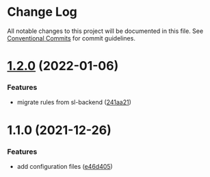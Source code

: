 # Change Log

All notable changes to this project will be documented in this file.
See [Conventional Commits](https://conventionalcommits.org) for commit guidelines.

# [1.2.0](https://github.com/smartlook/code-quality/compare/@smartlook/eslint-config-base@1.1.0...@smartlook/eslint-config-base@1.2.0) (2022-01-06)


### Features

* migrate rules from sl-backend ([241aa21](https://github.com/smartlook/code-quality/commit/241aa215731f3da6e30461d8cf9a0ff61a2623e1))





# 1.1.0 (2021-12-26)


### Features

* add configuration files ([e46d405](https://github.com/smartlook/code-quality/commit/e46d4050b52796b84c7f00bf92cb75025ab7d24d))
